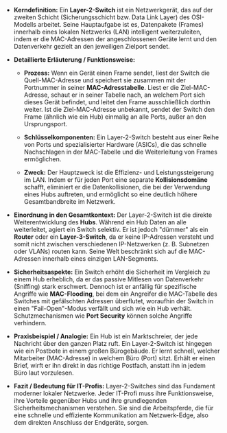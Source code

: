 - **Kerndefinition:** Ein **Layer-2-Switch** ist ein Netzwerkgerät, das auf der zweiten Schicht (Sicherungsschicht bzw. Data Link Layer) des OSI-Modells arbeitet. Seine Hauptaufgabe ist es, Datenpakete (Frames) innerhalb eines lokalen Netzwerks (LAN) intelligent weiterzuleiten, indem er die MAC-Adressen der angeschlossenen Geräte lernt und den Datenverkehr gezielt an den jeweiligen Zielport sendet.
    
- **Detaillierte Erläuterung / Funktionsweise:**
    
    - **Prozess:** Wenn ein Gerät einen Frame sendet, liest der Switch die Quell-MAC-Adresse und speichert sie zusammen mit der Portnummer in seiner **MAC-Adresstabelle**. Liest er die Ziel-MAC-Adresse, schaut er in seiner Tabelle nach, an welchem Port sich dieses Gerät befindet, und leitet den Frame ausschließlich dorthin weiter. Ist die Ziel-MAC-Adresse unbekannt, sendet der Switch den Frame (ähnlich wie ein Hub) einmalig an alle Ports, außer an den Ursprungsport.
        
    - **Schlüsselkomponenten:** Ein Layer-2-Switch besteht aus einer Reihe von Ports und spezialisierter Hardware (ASICs), die das schnelle Nachschlagen in der MAC-Tabelle und die Weiterleitung von Frames ermöglichen.
        
    - **Zweck:** Der Hauptzweck ist die Effizienz- und Leistungssteigerung im LAN. Indem er für jeden Port eine separate **Kollisionsdomäne** schafft, eliminiert er die Datenkollisionen, die bei der Verwendung eines Hubs auftreten, und ermöglicht so eine deutlich höhere Gesamtbandbreite im Netzwerk.
        
- **Einordnung in den Gesamtkontext:** Der Layer-2-Switch ist die direkte Weiterentwicklung des **Hubs**. Während ein Hub Daten an alle weiterleitet, agiert ein Switch selektiv. Er ist jedoch "dümmer" als ein **Router** oder ein **Layer-3-Switch**, da er keine IP-Adressen versteht und somit nicht zwischen verschiedenen IP-Netzwerken (z. B. Subnetzen oder VLANs) routen kann. Seine Welt beschränkt sich auf die MAC-Adressen innerhalb eines einzigen LAN-Segments.
    
- **Sicherheitsaspekte:** Ein Switch erhöht die Sicherheit im Vergleich zu einem Hub erheblich, da er das passive Mitlesen von Datenverkehr (Sniffing) stark erschwert. Dennoch ist er anfällig für spezifische Angriffe wie **MAC-Flooding**, bei dem ein Angreifer die MAC-Tabelle des Switches mit gefälschten Adressen überflutet, woraufhin der Switch in einen "Fail-Open"-Modus verfällt und sich wie ein Hub verhält. Schutzmechanismen wie **Port Security** können solche Angriffe verhindern.
    
- **Praxisbeispiel / Analogie:** Ein Hub ist ein Marktschreier, der jede Nachricht über den ganzen Platz ruft. Ein Layer-2-Switch ist hingegen wie ein Postbote in einem großen Bürogebäude. Er lernt schnell, welcher Mitarbeiter (MAC-Adresse) in welchem Büro (Port) sitzt. Erhält er einen Brief, wirft er ihn direkt in das richtige Postfach, anstatt ihn in jedem Büro laut vorzulesen.
    
- **Fazit / Bedeutung für IT-Profis:** Layer-2-Switches sind das Fundament moderner lokaler Netzwerke. Jeder IT-Profi muss ihre Funktionsweise, ihre Vorteile gegenüber Hubs und ihre grundlegenden Sicherheitsmechanismen verstehen. Sie sind die Arbeitspferde, die für eine schnelle und effiziente Kommunikation am Netzwerk-Edge, also dem direkten Anschluss der Endgeräte, sorgen.